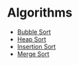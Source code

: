 # Algorithms

- [Bubble Sort](/bubbleSort.js)
- [Heap Sort](/heapSort.js)
- [Insertion Sort](/insertionSort.js)
- [Merge Sort](/mergeSort.js)
